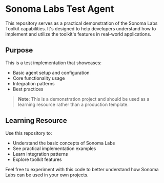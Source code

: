 # Sonoma Labs Test Agent

This repository serves as a practical demonstration of the Sonoma Labs Toolkit capabilities. It's designed to help developers understand how to implement and utilize the toolkit's features in real-world applications.

## Purpose

This is a test implementation that showcases:
- Basic agent setup and configuration
- Core functionality usage
- Integration patterns
- Best practices

> **Note**: This is a demonstration project and should be used as a learning resource rather than a production template.

## Learning Resource

Use this repository to:
- Understand the basic concepts of Sonoma Labs
- See practical implementation examples
- Learn integration patterns
- Explore toolkit features

Feel free to experiment with this code to better understand how Sonoma Labs can be used in your own projects.
